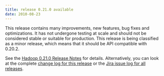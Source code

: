 ```yaml
---
title: release 0.21.0 available
date: 2010-08-23
---
```

<!---
  Licensed under the Apache License, Version 2.0 (the "License");
  you may not use this file except in compliance with the License.
  You may obtain a copy of the License at

   http://www.apache.org/licenses/LICENSE-2.0

  Unless required by applicable law or agreed to in writing, software
  distributed under the License is distributed on an "AS IS" BASIS,
  WITHOUT WARRANTIES OR CONDITIONS OF ANY KIND, either express or implied.
  See the License for the specific language governing permissions and
  limitations under the License. See accompanying LICENSE file.
-->

This release contains many improvements, new features, bug fixes and
optimizations. It has not undergone testing at scale and should not be
considered stable or suitable for production. This release is being
classified as a minor release, which means that it should be API
compatible with 0.20.2.

See the [Hadoop 0.21.0 Release
Notes](http://hadoop.apache.org/docs/r0.21.0/releasenotes.html) for
details. Alternatively, you can look at the complete [change log for
this release](http://hadoop.apache.org/docs/r0.21.0/changes.html) or the
[Jira issue log for all
releases](http://issues.apache.org/jira/browse/HADOOP?report=com.atlassian.jira.plugin.system.project:changelog-panel).


